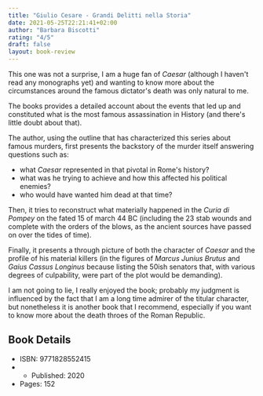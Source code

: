 ```yaml
---
title: "Giulio Cesare - Grandi Delitti nella Storia"
date: 2021-05-25T22:21:41+02:00
author: "Barbara Biscotti"
rating: "4/5"
draft: false
layout: book-review
---
```


This one was not a surprise, I am a huge fan of *Caesar* (although I haven't read any monographs yet) and wanting to know more about the circumstances around the famous dictator's death was only natural to me.

The books provides a detailed account about the events that led up and constituted what is the most famous assassination in History (and there's little doubt about that).  

The author, using the outline that has characterized this series about famous murders, first presents the backstory of the murder itself answering questions such as:
* what *Caesar* represented in that pivotal in Rome's history?
* what was he trying to achieve and how this affected his political enemies?
* who would have wanted him dead at that time?

Then, it tries to reconstruct what materially happened in the *Curia di Pompey* on the fated 15 of march 44 BC (including the 23 stab wounds and complete with the orders of the blows, as the ancient sources have passed on over the tides of time).

Finally, it presents a through picture of both the character of *Caesar* and the profile of his material killers (in the figures of *Marcus Junius Brutus* and *Gaius Cassus Longinus* because listing the 50ish senators that, with various degrees of culpability, were part of the plot would be demanding).

I am not going to lie, I really enjoyed the book; probably my judgment is influenced by the fact that I am a long time admirer of the titular character, but nonetheless it is another book that I recommend, especially if you want to know more about the death throes of the Roman Republic.

## Book Details
- ISBN: 9771828552415
- - Published: 2020
- Pages: 152
